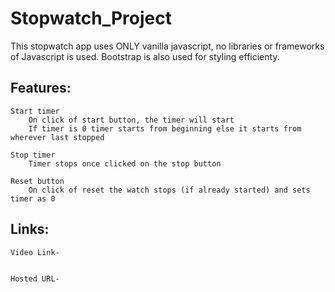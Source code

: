# Stopwatch_Project

This stopwatch app uses ONLY vanilla javascript, no libraries or frameworks of Javascript is used. Bootstrap is also used for styling efficienty.

## Features:
    Start timer
        On click of start button, the timer will start
        If timer is 0 timer starts from beginning else it starts from wherever last stopped

    Stop timer
        Timer stops once clicked on the stop button

    Reset button
        On click of reset the watch stops (if already started) and sets timer as 0

## Links:

    Video Link-
            

    Hosted URL-  
         
